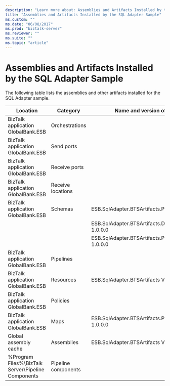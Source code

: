 ```yaml
---
description: "Learn more about: Assemblies and Artifacts Installed by the SQL Adapter Sample"
title: "Assemblies and Artifacts Installed by the SQL Adapter Sample"
ms.custom: ""
ms.date: "06/08/2017"
ms.prod: "biztalk-server"
ms.reviewer: ""
ms.suite: ""
ms.topic: "article"
---
```

# Assemblies and Artifacts Installed by the SQL Adapter Sample
The following table lists the assemblies and other artifacts installed for the SQL Adapter sample.  
  
|Location|Category|Name and version of the component|  
|--------------|--------------|---------------------------------------|  
|BizTalk application GlobalBank.ESB|Orchestrations||  
|BizTalk application GlobalBank.ESB|Send ports||  
|BizTalk application GlobalBank.ESB|Receive ports||  
|BizTalk application GlobalBank.ESB|Receive locations||  
|BizTalk application GlobalBank.ESB|Schemas|ESB.SqlAdapter.BTSArtifacts.Product Version 1.0.0.0|  
|||ESB.SqlAdapter.BTSArtifacts.DataSetSchema Version 1.0.0.0|  
|||ESB.SqlAdapter.BTSArtifacts.Procedure_dbo Version 1.0.0.0|  
|BizTalk application GlobalBank.ESB|Pipelines||  
|BizTalk application GlobalBank.ESB|Resources|ESB.SqlAdapter.BTSArtifacts Version 1.0.0.0|  
|BizTalk application GlobalBank.ESB|Policies||  
|BizTalk application GlobalBank.ESB|Maps|ESB.SqlAdapter.BTSArtifacts.ProductToInsertProductMap 1.0.0.0|  
|Global assembly cache|Assemblies|ESB.SqlAdapter.BTSArtifacts Version 1.0.0.0|  
|%Program Files%\\BizTalk Server\Pipeline Components|Pipeline components||

